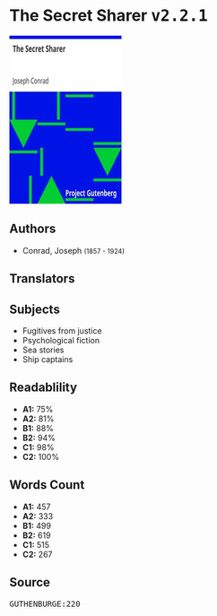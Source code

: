 # The Secret Sharer <kbd>v2.2.1</kbd>

![](./cover.medium.jpg "")

## Authors


 - Conrad, Joseph <small>(1857 - 1924)</small>

## Translators



## Subjects


 - Fugitives from justice
 - Psychological fiction
 - Sea stories
 - Ship captains

## Readablility


 - **A1:** 75%
 - **A2:** 81%
 - **B1:** 88%
 - **B2:** 94%
 - **C1:** 98%
 - **C2:** 100%

## Words Count


 - **A1:** 457
 - **A2:** 333
 - **B1:** 499
 - **B2:** 619
 - **C1:** 515
 - **C2:** 267

## Source


<kbd>GUTHENBURGE:220</kbd>
